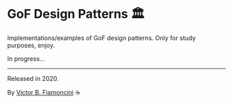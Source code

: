 # GoF Design Patterns 🏛

Implementations/examples of GoF design patterns. Only for study purposes, enjoy.

In progress...

----------
Released in 2020.

By [Victor B. Fiamoncini](https://github.com/Victor-Fiamoncini) ☕️
